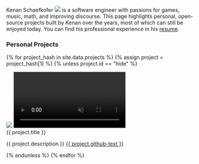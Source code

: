 
Kenan Schaefkofer <a class="pronunciation-button" onclick="play()"><img src="{{ site.baseurl }}/assets/icons/speaker.png"></a> is a software engineer with passions for games, music, math, and improving discourse. This page highlights personal, open-source projects built by Kenan over the years, most of which can still be enjoyed today. You can find his professional experience in his
<a href="{{ site.baseurl }}/assets/pdf/Resume_v1.7.pdf" target="_blank">resume</a>.


<script>
    function play() {
        var audio = document.getElementById("pronunciation-audio");
        audio.play();
    }
</script>
<audio id="pronunciation-audio" src="{{ site.baseurl }}/assets/audio/pronunciation.mp3"></audio>

### Personal Projects

{% for project_hash in site.data.projects %}
{% assign project = project_hash[1] %}
{% unless project.id == "hide" %}
<div class="project-card" data-id="{{ project.id }}">
<div class="card-left">
<img class="project-thumb" src="{{ site.baseurl }}/assets/img/{{ project.screenshot }}">
<video class="project-vid" data-id="{{ project.id }}" loop muted playsinline>
    <source src="{{ site.baseurl }}/assets/mp4/{{ project.mp4 }}">
</video>
</div>
<div class="card-right">
<span class="project-title">{{ project.title }}</span>
<p>
{{ project.description }} <a href="{{ project.github-link }}">{{ project.github-text }}</a>
</p>
</div>
</div>
{% endunless %}
{% endfor %}

<script>
    var cards = document.querySelectorAll(".project-card");
    cards.forEach(function(card) {
        card.addEventListener("mouseenter", function() {
            data_id = event.target.getAttribute('data-id');
            if (!data_id) return;
            vid = document.querySelector('.project-vid[data-id="'+data_id+'"]');
            vid.play();
        });
        card.addEventListener("mouseleave", function() {
            data_id = event.target.getAttribute('data-id');
            if (!data_id) return;
            vid = document.querySelector('.project-vid[data-id="'+data_id+'"]');
            vid.pause();
        });
    });
</script>